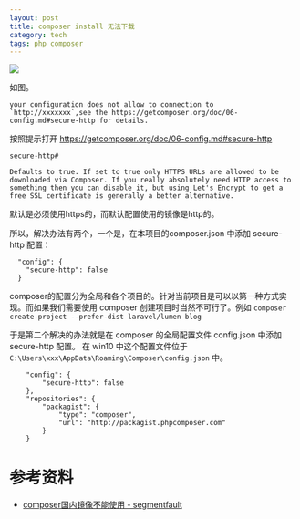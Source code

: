 ```yaml
---
layout: post
title: composer install 无法下载
category: tech
tags: php composer
---
```


![](http://7vigrt.com1.z0.glb.clouddn.com/blog/pic/2011702/20170212211058.png)
    
如图。

    your configuration does not allow to connection to `http://xxxxxxx`,see the https://getcomposer.org/doc/06-config.md#secure-http for details.
    
按照提示打开 <https://getcomposer.org/doc/06-config.md#secure-http> 

    secure-http#

    Defaults to true. If set to true only HTTPS URLs are allowed to be downloaded via Composer. If you really absolutely need HTTP access to something then you can disable it, but using Let's Encrypt to get a free SSL certificate is generally a better alternative.
    
默认是必须使用https的，而默认配置使用的镜像是http的。 

所以，解决办法有两个，一个是，在本项目的composer.json 中添加 secure-http 配置：   

      "config": {
        "secure-http": false
      }

composer的配置分为全局和各个项目的。针对当前项目是可以以第一种方式实现。而如果我们需要使用 composer 创建项目时当然不可行了。例如 `composer create-project --prefer-dist laravel/lumen blog`

于是第二个解决的办法就是在 composer 的全局配置文件 config.json 中添加 secure-http 配置。  在 win10 中这个配置文件位于 `C:\Users\xxx\AppData\Roaming\Composer\config.json` 中。

        "config": {
    	    "secure-http": false
    	},
        "repositories": {
            "packagist": {
                "type": "composer",
                "url": "http://packagist.phpcomposer.com"
            }
        }

# 参考资料

* [composer国内镜像不能使用 - segmentfault](https://segmentfault.com/q/1010000004517793)
